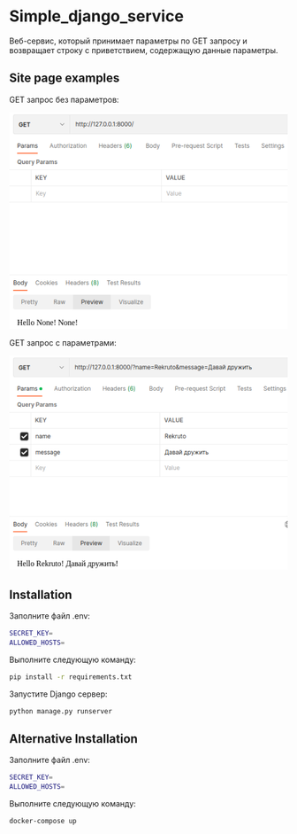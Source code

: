 # Simple_django_service

Веб-сервис, который принимает параметры по GET запросу и возвращает строку с приветствием,
содержащую данные параметры.

## Site page examples

GET запрос без параметров:

![](hello_rekruto/static/images/img_1.png)

GET запрос с параметрами:

![](hello_rekruto/static/images/img_2.png)

## Installation

Заполните файл .env:

```bash
SECRET_KEY=
ALLOWED_HOSTS=
```

Выполните следующую команду:

```bash
pip install -r requirements.txt
```

Запустите Django сервер:

```bash
python manage.py runserver
```

## Alternative Installation

Заполните файл .env:

```bash
SECRET_KEY=
ALLOWED_HOSTS=
```

Выполните следующую команду:

```bash
docker-compose up
```